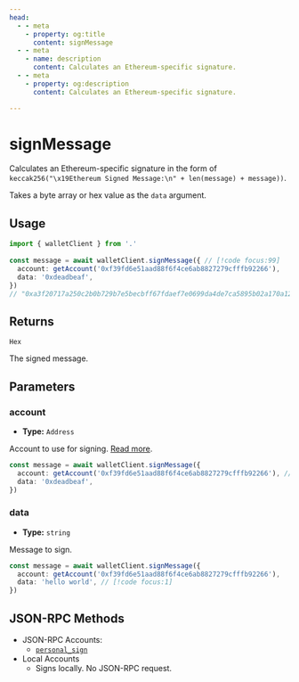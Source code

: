 ```yaml
---
head:
  - - meta
    - property: og:title
      content: signMessage
  - - meta
    - name: description
      content: Calculates an Ethereum-specific signature.
  - - meta
    - property: og:description
      content: Calculates an Ethereum-specific signature.

---
```


# signMessage

Calculates an Ethereum-specific signature in the form of `keccak256("\x19Ethereum Signed Message:\n" + len(message) + message))`.

Takes a byte array or hex value as the `data` argument.

## Usage

```ts
import { walletClient } from '.'
 
const message = await walletClient.signMessage({ // [!code focus:99]
  account: getAccount('0xf39fd6e51aad88f6f4ce6ab8827279cfffb92266'),
  data: '0xdeadbeaf',
})
// "0xa3f20717a250c2b0b729b7e5becbff67fdaef7e0699da4de7ca5895b02a170a12d887fd3b17bfdce3481f10bea41f45ba9f709d39ce8325427b57afcfc994cee1b"
```

## Returns

`Hex`

The signed message.

## Parameters

### account

- **Type:** `Address`

Account to use for signing. [Read more](/docs/clients/wallet).

```ts
const message = await walletClient.signMessage({
  account: getAccount('0xf39fd6e51aad88f6f4ce6ab8827279cfffb92266'), // [!code focus:1]
  data: '0xdeadbeaf',
})
```

### data

- **Type:** `string`

Message to sign.

```ts
const message = await walletClient.signMessage({
  account: getAccount('0xf39fd6e51aad88f6f4ce6ab8827279cfffb92266'),
  data: 'hello world', // [!code focus:1]
})
```

## JSON-RPC Methods

- JSON-RPC Accounts:
  - [`personal_sign`](https://docs.metamask.io/guide/signing-data.html#personal-sign)
- Local Accounts
  - Signs locally. No JSON-RPC request.